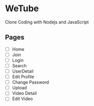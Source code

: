 # WeTube

Clone Coding with Nodejs and JavaScript

## Pages

- [ ] Home
- [ ] Join
- [ ] Login
- [ ] Search
- [ ] UserDetail
- [ ] Edit Profile
- [ ] Change Password
- [ ] Upload
- [ ] Video Detail
- [ ] Edit Video